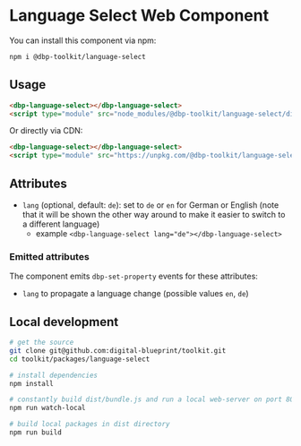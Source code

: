 # Language Select Web Component

You can install this component via npm:

```bash
npm i @dbp-toolkit/language-select
```

## Usage

```html
<dbp-language-select></dbp-language-select>
<script type="module" src="node_modules/@dbp-toolkit/language-select/dist/dbp-language-select.js"></script>
```

Or directly via CDN:

```html
<dbp-language-select></dbp-language-select>
<script type="module" src="https://unpkg.com/@dbp-toolkit/language-select@0.2.2/dist/dbp-language-select.js"></script>
```

## Attributes

- `lang` (optional, default: `de`): set to `de` or `en` for German or English (note that it will be shown the
  other way around to make it easier to switch to a different language)
    - example `<dbp-language-select lang="de"></dbp-language-select>`

### Emitted attributes

The component emits `dbp-set-property` events for these attributes:

- `lang` to propagate a language change (possible values `en`, `de`)

## Local development

```bash
# get the source
git clone git@github.com:digital-blueprint/toolkit.git
cd toolkit/packages/language-select

# install dependencies
npm install

# constantly build dist/bundle.js and run a local web-server on port 8002 
npm run watch-local

# build local packages in dist directory
npm run build
```
